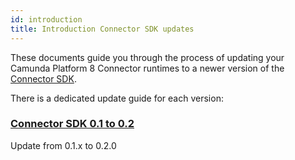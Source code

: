 ```yaml
---
id: introduction
title: Introduction Connector SDK updates
---
```


These documents guide you through the process of updating your Camunda Platform 8
Connector runtimes to a newer version of the
[Connector SDK](/components/integration-framework/connectors/custom-built-connectors/connector-sdk.md).

There is a dedicated update guide for each version:

### [Connector SDK 0.1 to 0.2](../010-to-020)

Update from 0.1.x to 0.2.0

[//]: # "TODO: As soon as the release will be created[Release notes](https://github.com/camunda/connector-sdk/releases/tag/0.2.0)"
[//]: # "TODO: As soon as the release will be created[Release blog](https://camunda.com/blog/)"
